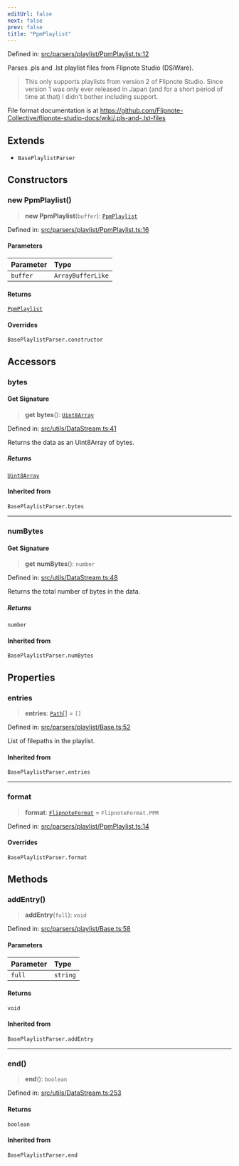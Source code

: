 ```yaml
---
editUrl: false
next: false
prev: false
title: "PpmPlaylist"
---
```


Defined in: [src/parsers/playlist/PpmPlaylist.ts:12](https://github.com/jaames/flipnote.js/blob/a8a7e56268fb7f3a0039ade6ddc69a607deedd27/src/parsers/playlist/PpmPlaylist.ts#L12)

Parses .pls and .lst playlist files from Flipnote Studio (DSiWare).

> This only supports playlists from version 2 of Flipnote Studio.
> Since version 1 was only ever released in Japan (and for a short period of time at that) I didn't bother including support.

File format documentation is at https://github.com/Flipnote-Collective/flipnote-studio-docs/wiki/.pls-and-.lst-files

## Extends

- `BasePlaylistParser`

## Constructors

### new PpmPlaylist()

> **new PpmPlaylist**(`buffer`): [`PpmPlaylist`](/api/namespaces/playlist/classes/ppmplaylist/)

Defined in: [src/parsers/playlist/PpmPlaylist.ts:16](https://github.com/jaames/flipnote.js/blob/a8a7e56268fb7f3a0039ade6ddc69a607deedd27/src/parsers/playlist/PpmPlaylist.ts#L16)

#### Parameters

| Parameter | Type |
| :------ | :------ |
| `buffer` | `ArrayBufferLike` |

#### Returns

[`PpmPlaylist`](/api/namespaces/playlist/classes/ppmplaylist/)

#### Overrides

`BasePlaylistParser.constructor`

## Accessors

### bytes

#### Get Signature

> **get** **bytes**(): [`Uint8Array`](https://developer.mozilla.org/docs/Web/JavaScript/Reference/Global_Objects/Uint8Array)

Defined in: [src/utils/DataStream.ts:41](https://github.com/jaames/flipnote.js/blob/a8a7e56268fb7f3a0039ade6ddc69a607deedd27/src/utils/DataStream.ts#L41)

Returns the data as an Uint8Array of bytes.

##### Returns

[`Uint8Array`](https://developer.mozilla.org/docs/Web/JavaScript/Reference/Global_Objects/Uint8Array)

#### Inherited from

`BasePlaylistParser.bytes`

***

### numBytes

#### Get Signature

> **get** **numBytes**(): `number`

Defined in: [src/utils/DataStream.ts:48](https://github.com/jaames/flipnote.js/blob/a8a7e56268fb7f3a0039ade6ddc69a607deedd27/src/utils/DataStream.ts#L48)

Returns the total number of bytes in the data.

##### Returns

`number`

#### Inherited from

`BasePlaylistParser.numBytes`

## Properties

### entries

> **entries**: [`Path`](/api/namespaces/playlist/interfaces/path/)[] = `[]`

Defined in: [src/parsers/playlist/Base.ts:52](https://github.com/jaames/flipnote.js/blob/a8a7e56268fb7f3a0039ade6ddc69a607deedd27/src/parsers/playlist/Base.ts#L52)

List of filepaths in the playlist.

#### Inherited from

`BasePlaylistParser.entries`

***

### format

> **format**: [`FlipnoteFormat`](/api/enumerations/flipnoteformat/) = `FlipnoteFormat.PPM`

Defined in: [src/parsers/playlist/PpmPlaylist.ts:14](https://github.com/jaames/flipnote.js/blob/a8a7e56268fb7f3a0039ade6ddc69a607deedd27/src/parsers/playlist/PpmPlaylist.ts#L14)

#### Overrides

`BasePlaylistParser.format`

## Methods

### addEntry()

> **addEntry**(`full`): `void`

Defined in: [src/parsers/playlist/Base.ts:58](https://github.com/jaames/flipnote.js/blob/a8a7e56268fb7f3a0039ade6ddc69a607deedd27/src/parsers/playlist/Base.ts#L58)

#### Parameters

| Parameter | Type |
| :------ | :------ |
| `full` | `string` |

#### Returns

`void`

#### Inherited from

`BasePlaylistParser.addEntry`

***

### end()

> **end**(): `boolean`

Defined in: [src/utils/DataStream.ts:253](https://github.com/jaames/flipnote.js/blob/a8a7e56268fb7f3a0039ade6ddc69a607deedd27/src/utils/DataStream.ts#L253)

#### Returns

`boolean`

#### Inherited from

`BasePlaylistParser.end`
